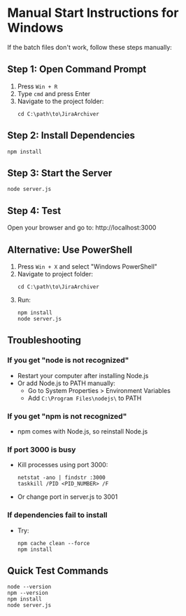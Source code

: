 # Manual Start Instructions for Windows

If the batch files don't work, follow these steps manually:

## Step 1: Open Command Prompt
1. Press `Win + R`
2. Type `cmd` and press Enter
3. Navigate to the project folder:
   ```
   cd C:\path\to\JiraArchiver
   ```

## Step 2: Install Dependencies
```
npm install
```

## Step 3: Start the Server
```
node server.js
```

## Step 4: Test
Open your browser and go to: http://localhost:3000

## Alternative: Use PowerShell
1. Press `Win + X` and select "Windows PowerShell"
2. Navigate to project folder:
   ```
   cd C:\path\to\JiraArchiver
   ```
3. Run:
   ```
   npm install
   node server.js
   ```

## Troubleshooting

### If you get "node is not recognized"
- Restart your computer after installing Node.js
- Or add Node.js to PATH manually:
  - Go to System Properties > Environment Variables
  - Add `C:\Program Files\nodejs\` to PATH

### If you get "npm is not recognized"
- npm comes with Node.js, so reinstall Node.js

### If port 3000 is busy
- Kill processes using port 3000:
  ```
  netstat -ano | findstr :3000
  taskkill /PID <PID_NUMBER> /F
  ```
- Or change port in server.js to 3001

### If dependencies fail to install
- Try:
  ```
  npm cache clean --force
  npm install
  ```

## Quick Test Commands
```
node --version
npm --version
npm install
node server.js
```
